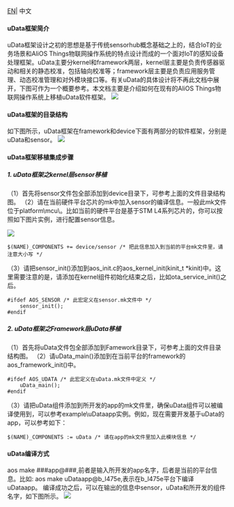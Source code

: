 [EN](AliOS-Things-uData-Framework-Porting-Guide)| 中文

#### uData框架简介

uData框架设计之初的思想是基于传统sensorhub概念基础之上的，结合IoT的业务场景和AliOS Things物联网操作系统的特点设计而成的一个面对IoT的感知设备处理框架。uData主要分kernel和framework两层，kernel层主要是负责传感器驱动和相关的静态校准，包括轴向校准等；framework层主要是负责应用服务管理、动态校准管理和对外模块接口等。有关uData的具体设计将不再此文档中展开，下图可作为一个概要参考。本文档主要是介绍如何在现有的AliOS Things物联网操作系统上移植uData软件框架。
![](https://i.imgur.com/iSaUEYR.png)

#### uData框架的目录结构
如下图所示，uData框架在framework和device下面有两部分的软件框架，分别是uData和sensor。
![](https://i.imgur.com/Kw1MSCg.png)

#### uData框架移植集成步骤
##### 1. uData框架之kernel层sensor移植
（1）首先将sensor文件包全部添加到device目录下，可参考上面的文件目录结构图。
（2）请在当前硬件平台芯片的mk中加入sensor的编译信息。一般此mk文件位于platform\mcu\。比如当前的硬件平台是基于STM L4系列芯片的，你可以按照如下图片实例，进行配置sensor信息。

![](https://i.imgur.com/Bf6J54T.png)

    $(NAME)_COMPONENTS += device/sensor /* 把此信息加入到当前的平台mk文件里，请注意大小写 */

（3）请把sensor\_init()添加到aos\_init.c的aos\_kernel\_init(kinit_t *kinit)中。这里需要注意的是，请添加在kernel组件初始化结束之后，比如ota\_service\_init()之后。

```
#ifdef AOS_SENSOR /* 此宏定义在sensor.mk文件中 */
    sensor_init();
#endif
```

##### 2. uData框架之Framework层uData移植
（1）首先将uData文件包全部添加到Famework目录下，可参考上面的文件目录结构图。
（2）请uData\_main()添加到在当前平台的framework的aos\_framework_init()中。

```
#ifdef AOS_UDATA /* 此宏定义在uData.mk文件中定义 */
    uData_main();
#endif
```
（3）请把uData组件添加到所开发的app的mk文件里，确保uData组件可以被编译使用到，可以参考example\uDataapp实例。例如，现在需要开发基于uData的app，可以参考如下：
```
$(NAME)_COMPONENTS := uData /* 请在app的mk文件里加入此模块信息 */
```
#### uData编译方式
aos make ###app@###,前者是输入所开发的app名字，后者是当前的平台信息。比如:
aos make uDataapp@b_l475e,表示在b_l475e平台下编译uDataapp。
编译成功之后，可以在输出的信息中sensor，uData和所开发的组件名字，如下图所示。
![](https://i.imgur.com/YfkUzsI.png)

